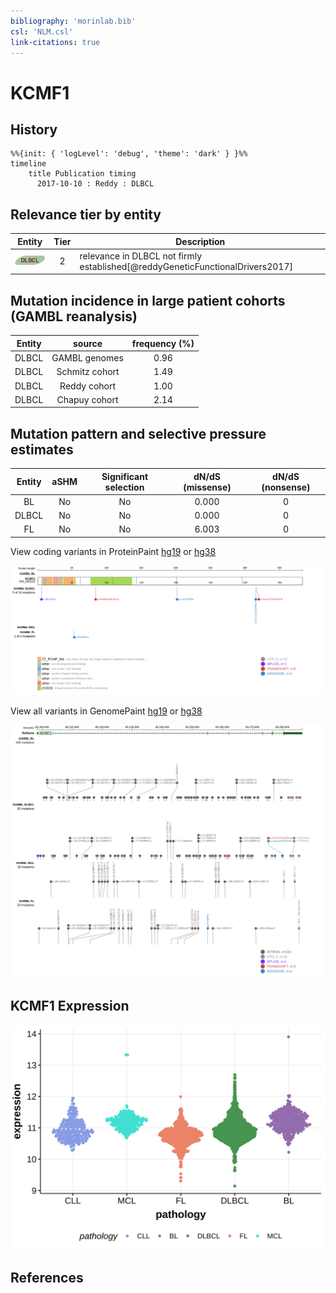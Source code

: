 ```yaml
---
bibliography: 'morinlab.bib'
csl: 'NLM.csl'
link-citations: true
---
```

# KCMF1

## History
```mermaid
%%{init: { 'logLevel': 'debug', 'theme': 'dark' } }%%
timeline
    title Publication timing
      2017-10-10 : Reddy : DLBCL
```

## Relevance tier by entity

|Entity|Tier|Description                              |
|:------:|:----:|-----------------------------------------|
|![DLBCL](images/icons/DLBCL_tier2.png) |2   |relevance in DLBCL not firmly established[@reddyGeneticFunctionalDrivers2017]|

## Mutation incidence in large patient cohorts (GAMBL reanalysis)

|Entity|source        |frequency (%)|
|:------:|:--------------:|:-------------:|
|DLBCL |GAMBL genomes |0.96         |
|DLBCL |Schmitz cohort|1.49         |
|DLBCL |Reddy cohort  |1.00         |
|DLBCL |Chapuy cohort |2.14         |

## Mutation pattern and selective pressure estimates

|Entity|aSHM|Significant selection|dN/dS (missense)|dN/dS (nonsense)|
|:------:|:----:|:---------------------:|:----------------:|:----------------:|
|BL    |No  |No                   |0.000           |0               |
|DLBCL |No  |No                   |0.000           |0               |
|FL    |No  |No                   |6.003           |0               |




View coding variants in ProteinPaint [hg19](https://morinlab.github.io/LLMPP/GAMBL/KCMF1_protein.html)  or [hg38](https://morinlab.github.io/LLMPP/GAMBL/KCMF1_protein_hg38.html)

![](images/proteinpaint/KCMF1_NM_020122.svg)

View all variants in GenomePaint [hg19](https://morinlab.github.io/LLMPP/GAMBL/KCMF1.html)  or [hg38](https://morinlab.github.io/LLMPP/GAMBL/KCMF1_hg38.html)

![](images/proteinpaint/KCMF1.svg)

## KCMF1 Expression
![](images/gene_expression/KCMF1_by_pathology.svg)
<!-- ORIGIN: reddyGeneticFunctionalDrivers2017 -->
<!-- DLBCL: reddyGeneticFunctionalDrivers2017 -->

## References
